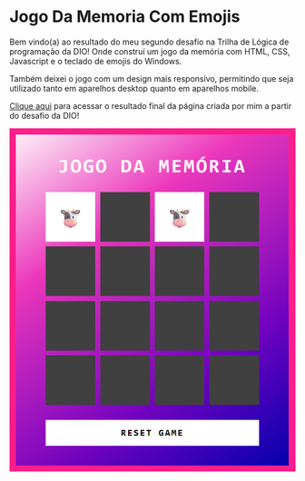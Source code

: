 # Jogo Da Memoria Com Emojis

Bem vindo(a) ao resultado do meu segundo desafio na Trilha de Lógica de programação da DIO! Onde construí um jogo da memória com HTML, CSS, Javascript e o teclado de emojis do Windows.

Também deixei o jogo com um design mais responsivo, permitindo que seja utilizado tanto em aparelhos desktop quanto em aparelhos mobile. 

[Clique aqui]() para acessar o resultado final da página criada por mim a partir do desafio da DIO!

![image](./src/images/resultado.png)
